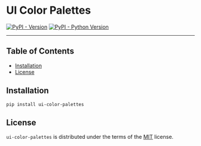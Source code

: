 # UI Color Palettes

[![PyPI - Version](https://img.shields.io/pypi/v/ui-color-palettes.svg)](https://pypi.org/project/ui-color-palettes)
[![PyPI - Python Version](https://img.shields.io/pypi/pyversions/ui-color-palettes.svg)](https://pypi.org/project/ui-color-palettes)

-----

## Table of Contents

- [Installation](#installation)
- [License](#license)

## Installation

```console
pip install ui-color-palettes
```

## License

`ui-color-palettes` is distributed under the terms of the [MIT](https://spdx.org/licenses/MIT.html) license.
